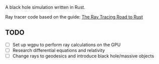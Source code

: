 A black hole simulation written in Rust.

Ray tracer code based on the guide: [The Ray Tracing Road to Rust](https://the-ray-tracing-road-to-rust.vercel.app)

## TODO

- [ ] Set up wgpu to perform ray calculations on the GPU
- [ ] Research differential equations and relativity
- [ ] Change rays to geodesics and introduce black hole/massive objects
